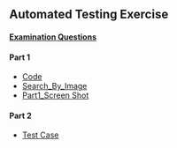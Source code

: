 
## Automated Testing Exercise

#### [Examination Questions](https://github.com/ityangxian/AutoTestingExercise/blob/master/doc/PCCWG_QE_technicalassessment.docx)

#### Part 1
* [Code](https://github.com/ityangxian/AutoTestingExercise/blob/master/src/test/java/com/exercise/autotesting/AutotestingApplicationTests.java)
* [Search_By_Image](https://github.com/ityangxian/AutoTestingExercise/blob/master/doc/Part1/image/uploadImage.png)
* [Part1_Screen Shot](https://github.com/ityangxian/AutoTestingExercise/blob/master/doc/Part1/image/fileOutPutImage.png)

#### Part 2
* [Test Case](https://github.com/ityangxian/AutoTestingExercise/blob/master/doc/Part2/Part2.xlsx)
